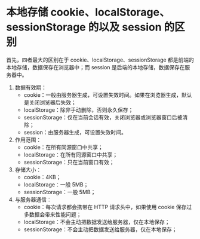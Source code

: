 # 本地存储 cookie、localStorage、sessionStorage 的以及 session 的区别

首先，四者最大的区别在于 cookie、localStorage、sessionStorage 都是前端的本地存储，数据保存在浏览器中；而 session 是后端的本地存储，数据保存在服务器中。

1. 数据有效期：
   - cookie：一般由服务器生成，可设置失效时间。如果在浏览器生成，默认是关闭浏览器后失效；
   - localStorage：除非手动删除，否则永久保存；
   - sessionStorage：仅在当前会话有效，关闭浏览器或浏览器窗口后被清除；
   - session：由服务器生成，可设置失效时间。
2. 作用范围：
   - cookie：在所有同源窗口中共享；
   - localStorage：在所有同源窗口中共享；
   - sessionStorage：只在当前窗口有效；
3. 存储大小：
   - cookie：4KB；
   - localStorage：一般 5MB；
   - sessionStorage：一般 5MB；
4. 与服务器通信：
   - cookie：每次请求都会携带在 HTTP 请求头中，如果使用 cookie 保存过多数据会带来性能问题；
   - localStorage：不会主动把数据发送给服务器，仅在本地保存；
   - sessionStorage：不会主动把数据发送给服务器，仅在本地保存；